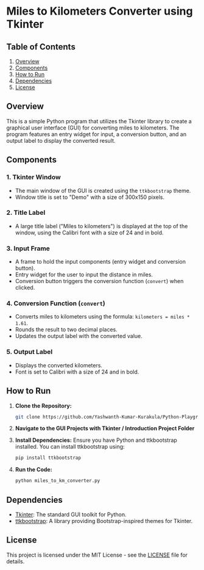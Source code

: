 # Miles to Kilometers Converter using Tkinter

## Table of Contents
1. [Overview](#overview)
2. [Components](#components)
3. [How to Run](#how-to-run)
4. [Dependencies](#dependencies)
5. [License](#license)

## Overview

This is a simple Python program that utilizes the Tkinter library to create a graphical user interface (GUI) for converting miles to kilometers. The program features an entry widget for input, a conversion button, and an output label to display the converted result.

## Components

### 1. Tkinter Window
   - The main window of the GUI is created using the `ttkbootstrap` theme.
   - Window title is set to "Demo" with a size of 300x150 pixels.

### 2. Title Label
   - A large title label ("Miles to kilometers") is displayed at the top of the window, using the Calibri font with a size of 24 and in bold.

### 3. Input Frame
   - A frame to hold the input components (entry widget and conversion button).
   - Entry widget for the user to input the distance in miles.
   - Conversion button triggers the conversion function (`convert`) when clicked.

### 4. Conversion Function (`convert`)
   - Converts miles to kilometers using the formula: `kilometers = miles * 1.61`.
   - Rounds the result to two decimal places.
   - Updates the output label with the converted value.

### 5. Output Label
   - Displays the converted kilometers.
   - Font is set to Calibri with a size of 24 and in bold.

## How to Run

1. **Clone the Repository:**
   ```bash
   git clone https://github.com/Yashwanth-Kumar-Kurakula/Python-Playground 
   ```
2. **Navigate to the __GUI Projects with Tkinter / Introduction Project__ Folder**
   
3. **Install Dependencies:**
   Ensure you have Python and ttkbootstrap installed. You can install ttkbootstrap using:
   ```bash
   pip install ttkbootstrap
   ```

4. **Run the Code:**
   ```bash
   python miles_to_km_converter.py
   ```

## Dependencies

- [Tkinter](https://docs.python.org/3/library/tkinter.html): The standard GUI toolkit for Python.
- [ttkbootstrap](https://ttkbootstrap.readthedocs.io/): A library providing Bootstrap-inspired themes for Tkinter.

## License

This project is licensed under the MIT License - see the [LICENSE](LICENSE) file for details.

